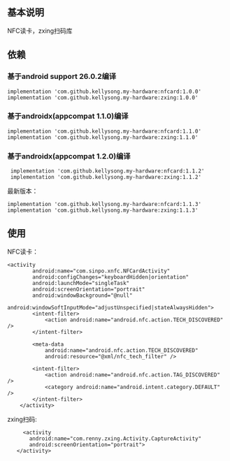 
## 基本说明

NFC读卡，zxing扫码库

## 依赖

### 基于android support 26.0.2编译

    implementation 'com.github.kellysong.my-hardware:nfcard:1.0.0'
    implementation 'com.github.kellysong.my-hardware:zxing:1.0.0'

### 基于androidx(appcompat 1.1.0)编译

    implementation 'com.github.kellysong.my-hardware:nfcard:1.1.0'
    implementation 'com.github.kellysong.my-hardware:zxing:1.1.0'


### 基于androidx(appcompat 1.2.0)编译

     implementation 'com.github.kellysong.my-hardware:nfcard:1.1.2'
     implementation 'com.github.kellysong.my-hardware:zxing:1.1.2'

最新版本：

    implementation 'com.github.kellysong.my-hardware:nfcard:1.1.3'
    implementation 'com.github.kellysong.my-hardware:zxing:1.1.3'

## 使用
	
NFC读卡：

    <activity
            android:name="com.sinpo.xnfc.NFCardActivity"
            android:configChanges="keyboardHidden|orientation"
            android:launchMode="singleTask"
            android:screenOrientation="portrait"
            android:windowBackground="@null"
            android:windowSoftInputMode="adjustUnspecified|stateAlwaysHidden">
            <intent-filter>
                <action android:name="android.nfc.action.TECH_DISCOVERED" />
            </intent-filter>

            <meta-data
                android:name="android.nfc.action.TECH_DISCOVERED"
                android:resource="@xml/nfc_tech_filter" />

            <intent-filter>
                <action android:name="android.nfc.action.TAG_DISCOVERED" />
                <category android:name="android.intent.category.DEFAULT" />
            </intent-filter>
        </activity>

zxing扫码:

         <activity
           android:name="com.renny.zxing.Activity.CaptureActivity"
           android:screenOrientation="portrait">
       </activity>